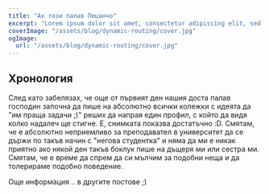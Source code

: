 ```yaml
---
title: "Ах този палав Пецанчо"
excerpt: "Lorem ipsum dolor sit amet, consectetur adipiscing elit, sed do eiusmod tempor incididunt ut labore et dolore magna aliqua. Praesent elementum facilisis leo vel fringilla est ullamcorper eget. At imperdiet dui accumsan sit amet nulla facilities morbi tempus."
coverImage: "/assets/blog/dynamic-routing/cover.jpg"
ogImage:
  url: "/assets/blog/dynamic-routing/cover.jpg"
---
```


## Хронология

След като забелязах, че още от първият ден нашия доста палав господин започна да пише на абсолютно всички колежки с идеята да "им праща задачи ;)" реших да напрая един профил, с който да видя колко надалеч ще стигне.
Е, снимката показва достатъчно :D. Смятам, че е абсолютно неприемливо за преподавател в университет да се държи по такъв начин с "негова студентка" и няма да ми е никак приятно ако някой ден такъв боклук пише на дъщеря ми или сестра ми. Смятам, че е време да спрем да си мълчим за подобни неща и да толерираме подобно поведение.

Още информация .. в другите постове ;)
